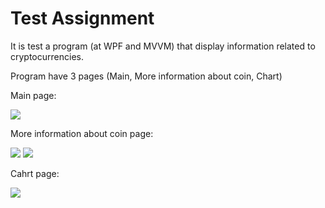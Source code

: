 # Test Assignment

It is test a program (at WPF and MVVM) that display information related to cryptocurrencies. 

Program have 3 pages (Main, More information about coin, Chart)

Main page:

<img src="Test-Assignment/ImageForReadMe/Скриншот 21-02-2023 03.07.17.png" >

More information about coin page:

<img src="Test-Assignment/ImageForReadMe/Скриншот 21-02-2023 03.07.30.png" >

<img src="Test-Assignment/ImageForReadMe/Скриншот 21-02-2023 03.19.50.png" >

Cahrt page:

<img src="Test-Assignment/ImageForReadMe/Скриншот 21-02-2023 03.20.03.png" >
